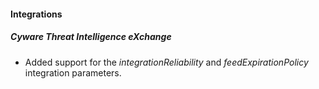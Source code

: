 
#### Integrations
##### Cyware Threat Intelligence eXchange
- Added support for the *integrationReliability* and *feedExpirationPolicy* integration parameters.